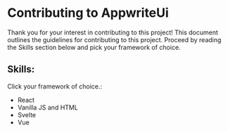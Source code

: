 # Contributing to AppwriteUi
Thank you for your interest in contributing to this project! This document outlines the guidelines for contributing to this project. Proceed by reading the Skills section below and pick your framework of choice.

## Skills:
Click your framework of choice.:
- React 
- Vanilla JS and HTML
- Svelte
- Vue


